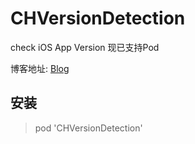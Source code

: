 # CHVersionDetection
check iOS App Version
现已支持Pod

博客地址:
[Blog](http://blog.csdn.net/qq_18683985/article/details/79629096)

## 安装
> pod 'CHVersionDetection'
